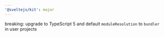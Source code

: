 ```yaml
---
'@sveltejs/kit': major
---
```


breaking: upgrade to TypeScript 5 and default `moduleResolution` to `bundler` in user projects
